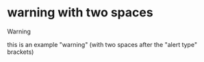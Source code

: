 # warning with two spaces

> [!WARNING]  
> this is an example "warning" (with two spaces after the "alert type" brackets)